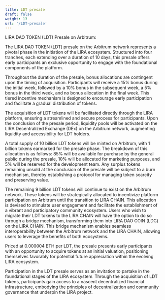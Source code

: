 ```yaml
---
title: LDT presale
draft: false
weight: 13
url: '/LDT-presale'
---
```


LIRA DAO TOKEN (LDT) Presale on Arbitrum:

The LIRA DAO TOKEN (LDT) presale on the Arbitrum network represents a pivotal phase in the initiation of the LIRA ecosystem. Structured into four tranches, each extending over a duration of 10 days, this presale offers early participants an exclusive opportunity to engage with the foundational components of the platform.

Throughout the duration of the presale, bonus allocations are contingent upon the timing of acquisition. Participants will receive a 15% bonus during the initial week, followed by a 10% bonus in the subsequent week, a 5% bonus in the third week, and no bonus allocation in the final week. This tiered incentive mechanism is designed to encourage early participation and facilitate a gradual distribution of tokens.

The acquisition of LDT tokens will be facilitated directly through the LIRA platform, ensuring a streamlined and secure process for participants. Upon the conclusion of the presale period, liquidity pools will be activated on the LIRA Decentralized Exchange (DEx) on the Arbitrum network, augmenting liquidity and accessibility for LDT holders.

A total supply of 10 billion LDT tokens will be minted on Arbitrum, with 1 billion tokens earmarked for the presale phase. The breakdown of this allocation is as follows: 85% will be available for purchase by the general public during the presale, 10% will be allocated for marketing purposes, and 5% will be reserved for the development team. Any surplus tokens remaining unsold at the conclusion of the presale will be subject to a burn mechanism, thereby establishing a protocol for managing token scarcity and preserving value.

The remaining 9 billion LDT tokens will continue to exist on the Arbitrum network. These tokens will be strategically allocated to incentivize platform participation on Arbitrum until the transition to LIRA CHAIN. This allocation is devised to stimulate user engagement and facilitate the establishment of a vibrant and participatory community ecosystem. Users who wish to migrate their LDT tokens to the LIRA CHAIN will have the option to do so through a bridge mechanism, transforming them into LIRA DAO COIN (LDC) on the LIRA CHAIN. This bridge mechanism enables seamless interoperability between the Arbitrum network and the LIRA CHAIN, allowing users to leverage the benefits of both ecosystems.

Priced at 0.000004 ETH per LDT, the presale presents early participants with an opportunity to acquire tokens at an initial valuation, positioning themselves favorably for potential future appreciation within the evolving LIRA ecosystem.

Participation in the LDT presale serves as an invitation to partake in the foundational stages of the LIRA ecosystem. Through the acquisition of LDT tokens, participants gain access to a nascent decentralized financial infrastructure, embodying the principles of decentralization and community governance that underpin the LIRA project.